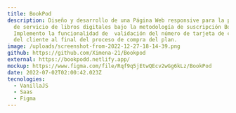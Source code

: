 ```yaml
---
title: BookPod
description: Diseño y desarrollo de una Página Web responsive para la plataforma
  de servicio de libros digitales bajo la metodología de suscripción Bookpod. Se
  Implemento la funcionalidad de  validación del número de tarjeta de crédito
  del cliente al final del proceso de compra del plan.
image: /uploads/screenshot-from-2022-12-27-18-14-39.png
github: https://github.com/Ximena-21/Bookpod
external: https://bookpodd.netlify.app/
mockup: https://www.figma.com/file/Rqf9q5jEtwQEcv2wGg6kLz/BookPod
date: 2022-07-02T02:00:42.023Z
tecnologies:
  - VanillaJS
  - Saas
  - Figma
---
```

